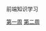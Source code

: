 前端知识学习

[第一周](https://github.com/YangLLL/fe-interview/blob/master/week1.md)
[第二周](https://github.com/YangLLL/fe-interview/blob/master/week2.md)
